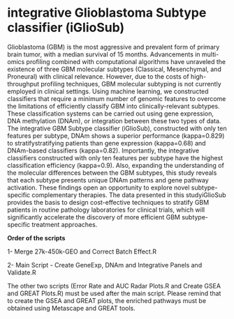 # integrative Glioblastoma Subtype classifier (iGlioSub)
Glioblastoma (GBM) is the most aggressive and prevalent form of primary brain tumor, with a median survival of 15 months. Advancements in multi-omics profiling combined with computational algorithms have unraveled the existence of three GBM molecular subtypes (Classical, Mesenchymal, and Proneural) with clinical relevance. However, due to the costs of high-throughput profiling techniques, GBM molecular subtyping is not currently employed in clinical settings. Using machine learning, we constructed classifiers that require a minimum number of genomic features to overcome the limitations of efficiently classify GBM into clinically-relevant subtypes. These classification systems can be carried out using gene expression, DNA methylation (DNAm), or integration between these two types of data. The integrative GBM Subtype classifier (iGlioSub), constructed with only ten features per subtype, DNAm shows a superior performance (kappa=0.829) to stratifystratifying patients than gene expression (kappa=0.68) and DNAm-based classifiers (kappa=0.82). Importantly, the integrative classifiers constructed with only ten features per subtype have the highest classification efficiency (kappa=0.9). Also, expanding the understanding of the molecular differences between the GBM subtypes, this study reveals that each subtype presents unique DNAm patterns and gene pathway activation. These findings open an opportunity to explore novel subtype-specific complementary therapies. The data presented in this studyiGlioSub provides the basis to design cost-effective techniques to stratify GBM patients in routine pathology laboratories for clinical trials, which will significantly accelerate the discovery of more efficient GBM subtype-specific treatment approaches. 

**Order of the scripts**

1- Merge 27k-450k-GEO and Correct Batch Effect.R

2- Main Script - Create GeneExp, DNAm and Integrative Panels and Validate.R

The other two scripts (Error Rate and AUC Radar Plots.R and Create GSEA and GREAT Plots.R) must be used after the main script. Please remind that to create the GSEA and GREAT plots, the enriched pathways must be obtained using Metascape and GREAT tools.
